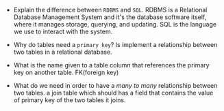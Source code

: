- Explain the difference between `RDBMS` and `SQL`.
RDBMS is a Relational Database Management System and it's the database software itself, where it manages storage,
querying, and updating. SQL is the language we use to interact with the system. 

- Why do tables need a `primary key`?
  Is implement a relationship between two tables in a relational database. 

- What is the name given to a table column that references the primary key on another table.
  FK(foreign key)
- What do we need in order to have a _many to many_ relationship between two tables.
  a join table which should has a field that contains the value of primary key of the two tables it joins. 